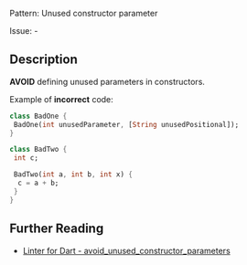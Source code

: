 Pattern: Unused constructor parameter

Issue: -

## Description

**AVOID** defining unused parameters in constructors.

Example of **incorrect** code:
```dart
class BadOne {
 BadOne(int unusedParameter, [String unusedPositional]);
}

class BadTwo {
 int c;

 BadTwo(int a, int b, int x) {
  c = a + b;
 }
}
```

## Further Reading

* [Linter for Dart - avoid_unused_constructor_parameters](https://dart-lang.github.io/linter/lints/avoid_unused_constructor_parameters.html)